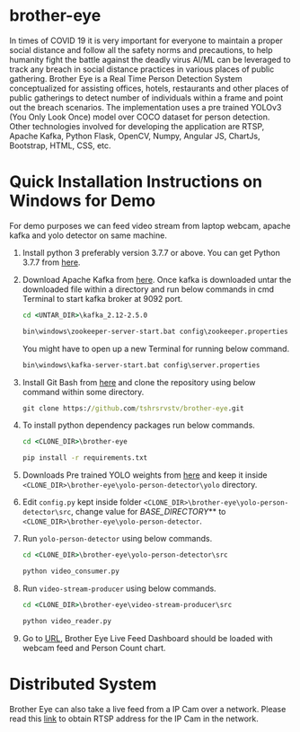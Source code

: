 # brother-eye
In times of COVID 19 it is very important for everyone to maintain a proper social distance and follow all the safety norms and precautions, to help humanity fight the battle against the deadly virus AI/ML can be leveraged to track any breach in social distance practices in various places of public gathering. Brother Eye is a Real Time Person Detection System conceptualized for assisting offices, hotels, restaurants and other places of public gatherings to detect number of individuals within a frame and point out the breach scenarios. The implementation uses a pre trained YOLOv3 (You Only Look Once) model over COCO dataset for person detection. Other technologies involved for developing the application are RTSP, Apache Kafka, Python Flask, OpenCV, Numpy, Angular JS, ChartJs, Bootstrap, HTML, CSS, etc.
# Quick Installation Instructions on Windows for Demo
For demo purposes we can feed video stream from laptop webcam, apache kafka and yolo detector on same machine.
1. Install python 3 preferably version 3.7.7 or above. You can get Python 3.7.7 from [here](https://www.python.org/downloads/release/python-377/).
2. Download Apache Kafka from [here](https://www.apache.org/dyn/closer.cgi?path=/kafka/2.5.0/kafka_2.12-2.5.0.tgz). Once kafka is downloaded untar the downloaded file within a directory and run below commands in cmd Terminal to start kafka broker at 9092 port.

   ```bat
   cd <UNTAR_DIR>\kafka_2.12-2.5.0
   ```
   
   ```bat
   bin\windows\zookeeper-server-start.bat config\zookeeper.properties
   ```
   You might have to open up a new Terminal for running below command.
   
   ```bat
   bin\windows\kafka-server-start.bat config\server.properties
   ```
3. Install Git Bash from [here](https://git-scm.com/downloads) and clone the repository using below command within some directory.

   ```bat
   git clone https://github.com/tshrsrvstv/brother-eye.git
   ```
4. To install python dependency packages run below commands.
   
   ```bat
   cd <CLONE_DIR>\brother-eye
   ```
   
   ```bat
   pip install -r requirements.txt
   ```
5. Downloads Pre trained YOLO weights from [here](https://pjreddie.com/media/files/yolov3.weights) and keep it inside `<CLONE_DIR>\brother-eye\yolo-person-detector\yolo` directory.
6. Edit `config.py` kept inside folder `<CLONE_DIR>\brother-eye\yolo-person-detector\src`, change value for _BASE_DIRECTORY_** to `<CLONE_DIR>\brother-eye\yolo-person-detector`.
7. Run `yolo-person-detector` using below commands.

   ```bat
   cd <CLONE_DIR>\brother-eye\yolo-person-detector\src
   ```
   
   ```bat
   python video_consumer.py
   ```
8. Run `video-stream-producer` using below commands.

   ```bat
   cd <CLONE_DIR>\brother-eye\video-stream-producer\src
   ```
   
   ```bat
   python video_reader.py
   ```
 9. Go to [URL](http://localhost:9000/), Brother Eye Live Feed Dashboard should be loaded with webcam feed and Person Count chart.
 
# Distributed System
Brother Eye can also take a live feed from a IP Cam over a network. Please read this [link](http://help.angelcam.com/en/articles/372646-how-to-find-a-rtsp-address-for-an-onvif-compatible-camera-nvr-dvr) to obtain RTSP address for the IP Cam in the network.
